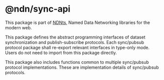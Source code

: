 # @ndn/sync-api

This package is part of [NDNts](https://yoursunny.com/p/NDNts/), Named Data Networking libraries for the modern web.

This package defines the abstract programming interfaces of dataset synchronization and publish-subscribe protocols.
Each sync/pubsub protocol package shall re-export relevant interfaces in type-only mode.
Users do not need to import from this package directly.

This package also includes functions common to multiple sync/pubsub protocol implementations.
These are implementation details of sync/pubsub protocols.
